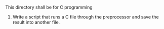 This directory shall be for C programming 
1. Write a script that runs a C file through the preprocessor and save the result into another file.
